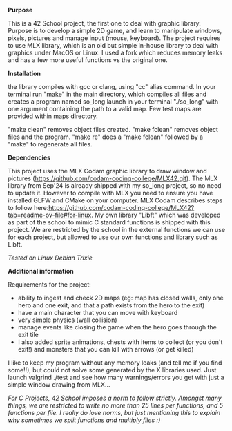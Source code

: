 **Purpose**

This is a 42 School project, the first one to deal with graphic library. Purpose is to develop a simple 2D game, and learn to manipulate windows, pixels, pictures and manage input (mouse, keyboard). The project requires to use MLX library, which is an old but simple in-house library to deal with graphics under MacOS or Linux. I used a fork which reduces memory leaks and has a few more useful functions vs the original one. 

**Installation**

the library compiles with gcc or clang, using "cc" alias command.
In your terminal run "make" in the main directory, which compiles all files and creates a program named so_long
launch in your terminal "./so_long" with one argument containing the path to a valid map. Few test maps are provided within maps directory.

"make clean" removes object files created.
"make fclean" removes object files and the program.
"make re" does a "make fclean" followed by a "make" to regenerate all files.

**Dependencies**

This project uses the MLX Codam graphic library to draw window and pictures (https://github.com/codam-coding-college/MLX42.git). The MLX library from Sep'24 is already shipped with my so_long project, so no need to update it.
However to compile with MLX you need to ensure you have installed GLFW and CMake on your computer. MLX Codam describes steps to follow here:https://github.com/codam-coding-college/MLX42?tab=readme-ov-file#for-linux.
My own library "Libft" which was developed as part of the school to mimic C standard functions is shipped with this project. We are restricted by the school in the external functions we can use for each project, but allowed to use our own functions and library such as Libft.

*Tested on Linux Debian Trixie*

**Additional information**

Requirements for the project:
- ability to ingest and check 2D maps (eg: map has closed walls, only one hero and one exit, and that a path exists from the hero to the exit)
- have a main character that you can move with keyboard
- very simple physics (wall collision)
- manage events like closing the game when the hero goes through the exit tile
- I also added sprite animations, chests with items to collect (or you don't exit!) and monsters that you can kill with arrows (or get killed)

I like to keep my program without any memory leaks (and tell me if you find some!!), but could not solve some generated by the X libraries used. Just launch valgrind ./test and see how many warnings/errors you get with just a simple window drawing from MLX...

*For C Projects, 42 School imposes a norm to follow strictly. Amongst many things, we are restricted to write no more than 25 lines per functions, and 5 functions per file. I really do love norms, but just mentioning this to explain why sometimes we split functions and multiply files :)*

